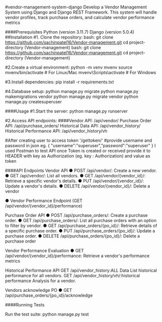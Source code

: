 #vendor-management-system-django
Develop a Vendor Management System using Django and Django REST Framework. This system will handle vendor profiles, track purchase orders, and calculate vendor performance metrics

####Prerequisites
Python (version 3.11.7)
Django (version 5.0.4)
##Installation
#1. Clone the repository:
bash:
git clone https://github.com/sachinpatel16/Vendor-management.git
cd project-directory (Vendor-management)
bash:
git clone https://github.com/sachinpatel16/Vendor-management.git
cd project-directory (Vendor-management)

#2.Create a virtual environment:
python -m venv mvenv
source mvenv/bin/activate # For Linux/Mac
mvenv\Scripts\activate # For Windows

#3.Install dependencies:
pip install -r requirements.txt

#4.Database setup:
python manage.py migrate
python manage.py makemigrations vendor
python manage.py migrate vendor
python manage.py createsuperuser

####Usage
#1.Start the server:
python manage.py runserver

#2.Access API endpoints:
####Vendor API: /api/vendor/
Purchase Order API: /api/purchase_orders/
Historical Data API: /api/vendor_history/
Historical Performance API: /api/vendor_history/vh

#After creating user to access token
'/gettoken/' #provide username and password in json eg. { "username":"superuser","password":"superuser" }
I used Postman to test API
once Token is created or received provide it to HEADER
with key as Authorization (eg. key : Authorization) and value as token

####API Endpoints
Vendor API
● POST /api/vendor/: Create a new vendor.
● GET /api/vendor/: List all vendors.
● GET /api/vendor/{vendor_id}/: Retrieve a specific vendor's details.
● PUT /api/vendor/{vendor_id}/: Update a vendor's details.
● DELETE /api/vendor/{vendor_id}/: Delete a vendor

● Vendor Performance Endpoint (GET /api/vendor/{vendor_id}/performance)

Purchase Order API
● POST /api/purchase_orders/: Create a purchase order.
● GET /api/purchase_orders/: List all purchase orders with an option to filter by vendor.
● GET /api/purchase_orders/{po_id}/: Retrieve details of a specific purchase order.
● PUT /api/purchase_orders/{po_id}/: Update a purchase order.
● DELETE /api/purchase_orders/{po_id}/: Delete a purchase order

Vendor Performance Evaluation
● GET /api/vendor/{vendor_id}/performance: Retrieve a vendor's performance metrics

Historical Performance API
GET /api/vendor_history:ALL Data List historical performance for all vendors.
GET /api/vendor_history/vh/:historical performance Analysis for a vendor.

Vendors acknowledge PO
● GET /api/purchase_orders/{po_id}/acknowledge 

####Running Tests

Run the test suite:
python manage.py test